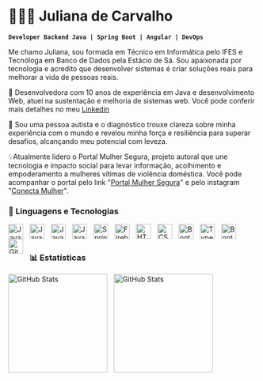 # 👩🏻‍💻 Juliana de Carvalho

**`Developer Backend Java | Spring Boot | Angular | DevOps`**

Me chamo Juliana, sou formada em Técnico em Informática pelo IFES e Tecnóloga em Banco de Dados pela Estácio de Sá.
Sou apaixonada por tecnologia e acredito que desenvolver sistemas é criar soluções reais para melhorar a vida de pessoas reais.

🎯 Desenvolvedora com 10 anos de experiência em Java e desenvolvimento Web, atuei na sustentação e melhoria de sistemas web. Você pode conferir mais detalhes no meu [Linkedin](https://www.linkedin.com/in/juliana-de-carvalh0/)

🧩 Sou uma pessoa autista e o diagnóstico trouxe clareza sobre minha experiência com o mundo e revelou minha força e resiliência para superar desafios, alcançando meu potencial com leveza.

💡Atualmente lidero o Portal Mulher Segura, projeto autoral que une tecnologia e impacto social para levar informação, acolhimento e empoderamento a mulheres vítimas de violência doméstica. 
Você pode acompanhar o portal pelo link "[Portal Mulher Segura](https://portal-mulher-segura.web.app/)" e pelo instagram "[Conecta Mulher](https://www.instagram.com/dev.conectamulher/)".

### 🤖 Linguagens e Tecnologias
<img 
    align="left" 
    alt="Java"
    title="Java" 
    width="30px" 
    style="padding-right: 10px;" 
    src="https://cdn.jsdelivr.net/gh/devicons/devicon@latest/icons/java/java-original.svg"
/> 
<img 
    align="left" 
    alt="Java"
    title="Java" 
    width="30px" 
    style="padding-right: 10px;" 
    src="https://cdn.jsdelivr.net/gh/devicons/devicon@latest/icons/microsoftsqlserver/microsoftsqlserver-plain-wordmark.svg"
/> 
<img 
    align="left" 
    alt="Java"
    title="Java" 
    width="30px" 
    style="padding-right: 10px;" 
    src="https://cdn.jsdelivr.net/gh/devicons/devicon@latest/icons/docker/docker-original-wordmark.svg"
/> 
<img 
    align="left" 
    alt="Java"
    title="Java" 
    width="30px" 
    style="padding-right: 10px;" 
    src="https://cdn.jsdelivr.net/gh/devicons/devicon@latest/icons/nodejs/nodejs-plain-wordmark.svg"
/> 

          
<img 
    align="left" 
    alt="Spring"
    title="Spring" 
    width="30px"
    style="padding-right: 10px;" 
    src="https://cdn.jsdelivr.net/gh/devicons/devicon@latest/icons/spring/spring-original.svg"
/> 
<img 
    align="left" 
    alt="Firebase"
    title="Firebase" 
    width="30px" 
    style="padding-right: 10px;" 
    src="https://cdn.jsdelivr.net/gh/devicons/devicon@latest/icons/firebase/firebase-plain-wordmark.svg"
/> 
<img 
    align="left" 
    alt="HTML"
    title="HTML" 
    width="30px" 
    style="padding-right: 10px;" 
    src="https://cdn.jsdelivr.net/gh/devicons/devicon@latest/icons/html5/html5-original.svg" 
/> 
<img 
    align="left" 
    alt="CSS" 
    title="CSS"
    width="30px" 
    style="padding-right: 10px;" 
    src="https://cdn.jsdelivr.net/gh/devicons/devicon@latest/icons/css3/css3-original.svg" 
/> 
<img 
    align="left" 
    alt="Bootstrap"
    title="Bootstrap" 
    width="30px" 
    style="padding-right: 10px;" 
    src="https://cdn.jsdelivr.net/gh/devicons/devicon@latest/icons/angularjs/angularjs-original.svg"
/> 
<img 
    align="left" 
    alt="TypeScript"
    title="TypeScript" 
    width="30px" 
    style="padding-right: 10px;" 
    src="https://cdn.jsdelivr.net/gh/devicons/devicon@latest/icons/typescript/typescript-original.svg" 
/> 
<img 
    align="left" 
    alt="Bootstrap"
    title="Bootstrap" 
    width="30px" 
    style="padding-right: 10px;" 
    src="https://cdn.jsdelivr.net/gh/devicons/devicon@latest/icons/bootstrap/bootstrap-original.svg" 
/> 
<img 
    align="left" 
    alt="Git" 
    title="Git"
    width="30px" 
    style="padding-right: 10px;" 
    src="https://cdn.jsdelivr.net/gh/devicons/devicon@latest/icons/git/git-original.svg" 
/> 

<br>
<br>

### 📊 Estatísticas

<p>
  <img 
    align="left" 
    alt="GitHub Stats" 
    height="200" 
    style="padding-right: 10px;" 
    src="https://github-readme-stats.vercel.app/api?username=juhcarvalho&count_private=true&show_icons=true&theme=tokyonight&include_all_commits=true&locale=pt-br"
  />
<img 
      align="left" 
      alt="GitHub Stats" 
      height="200" 
      src="https://github-readme-stats.vercel.app/api/top-langs/?username=juhcarvalho&theme=tokyonight&layout=compact&custom_title=Tecnologias&langs_count=9" 
  />
</p>

 
